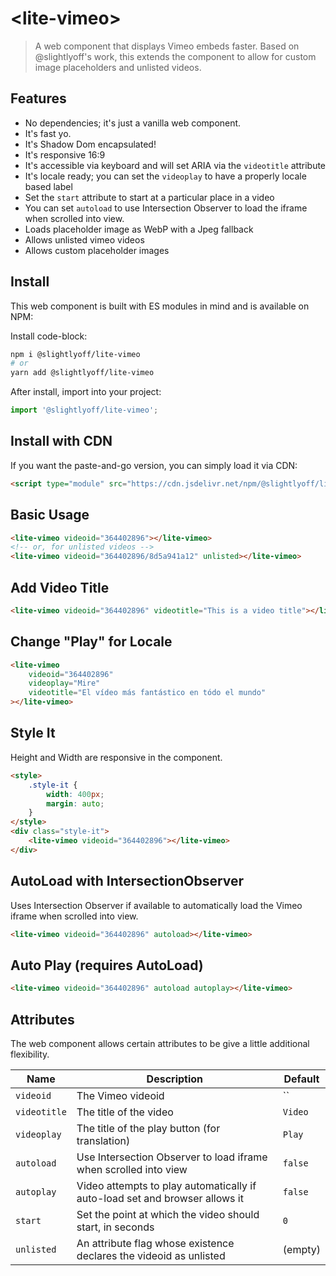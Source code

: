 # \<lite-vimeo\>

> A web component that displays Vimeo embeds faster. Based on @slightlyoff's work, this extends the component to allow for custom image placeholders and unlisted videos.

## Features

-   No dependencies; it's just a vanilla web component.
-   It's fast yo.
-   It's Shadow Dom encapsulated!
-   It's responsive 16:9
-   It's accessible via keyboard and will set ARIA via the `videotitle` attribute
-   It's locale ready; you can set the `videoplay` to have a properly locale based label
-   Set the `start` attribute to start at a particular place in a video
-   You can set `autoload` to use Intersection Observer to load the iframe when scrolled into view.
-   Loads placeholder image as WebP with a Jpeg fallback
-   Allows unlisted vimeo videos
-   Allows custom placeholder images

## Install

This web component is built with ES modules in mind and is
available on NPM:

Install code-block:

```sh
npm i @slightlyoff/lite-vimeo
# or
yarn add @slightlyoff/lite-vimeo
```

After install, import into your project:

```js
import '@slightlyoff/lite-vimeo';
```

## Install with CDN

If you want the paste-and-go version, you can simply load it via CDN:

```html
<script type="module" src="https://cdn.jsdelivr.net/npm/@slightlyoff/lite-vimeo@0.1.1/lite-vimeo.js">
```

## Basic Usage

```html
<lite-vimeo videoid="364402896"></lite-vimeo>
<!-- or, for unlisted videos -->
<lite-vimeo videoid="364402896/8d5a941a12" unlisted></lite-vimeo>
```

## Add Video Title

```html
<lite-vimeo videoid="364402896" videotitle="This is a video title"></lite-vimeo>
```

## Change "Play" for Locale</h3>

```html
<lite-vimeo
	videoid="364402896"
	videoplay="Mire"
	videotitle="El vídeo más fantástico en tódo el mundo"
></lite-vimeo>
```

## Style It

Height and Width are responsive in the component.

```html
<style>
	.style-it {
		width: 400px;
		margin: auto;
	}
</style>
<div class="style-it">
	<lite-vimeo videoid="364402896"></lite-vimeo>
</div>
```

## AutoLoad with IntersectionObserver

Uses Intersection Observer if available to automatically load the Vimeo iframe when scrolled into view.

```html
<lite-vimeo videoid="364402896" autoload></lite-vimeo>
```

## Auto Play (requires AutoLoad)

```html
<lite-vimeo videoid="364402896" autoload autoplay></lite-vimeo>
```

## Attributes

The web component allows certain attributes to be give a little additional
flexibility.

| Name         | Description                                                                 | Default |
| ------------ | --------------------------------------------------------------------------- | ------- |
| `videoid`    | The Vimeo videoid                                                           | ``      |
| `videotitle` | The title of the video                                                      | `Video` |
| `videoplay`  | The title of the play button (for translation)                              | `Play`  |
| `autoload`   | Use Intersection Observer to load iframe when scrolled into view            | `false` |
| `autoplay`   | Video attempts to play automatically if auto-load set and browser allows it | `false` |
| `start`      | Set the point at which the video should start, in seconds                   | `0`     |
| `unlisted`   | An attribute flag whose existence declares the videoid as unlisted          | (empty) |
